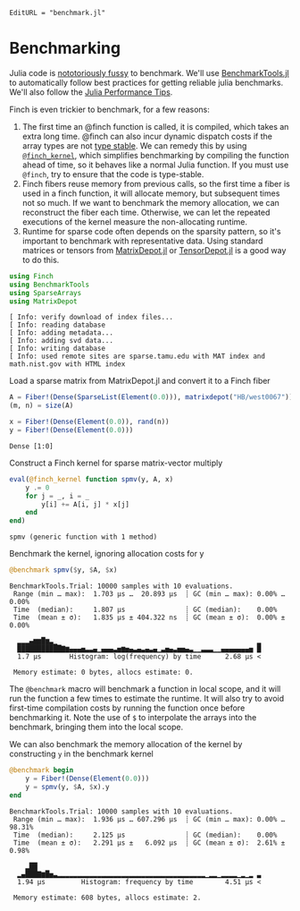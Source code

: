 ```@meta
EditURL = "benchmark.jl"
```

# Benchmarking

Julia code is [nototoriously
fussy](https://github.com/JuliaCI/BenchmarkTools.jl#why-does-this-package-exist)
to benchmark.
We'll use [BenchmarkTools.jl](https://github.com/JuliaCI/BenchmarkTools.jl)
to automatically follow best practices for getting reliable julia benchmarks. We'll also
follow the [Julia Performance Tips](https://docs.julialang.org/en/v1/manual/performance-tips/).

Finch is even trickier to benchmark, for a few reasons:
1. The first time an @finch function is called, it is compiled, which takes an
   extra long time. @finch can also incur dynamic dispatch costs if the array
   types are not [type
   stable](https://docs.julialang.org/en/v1/manual/faq/#man-type-stability). We
   can remedy this by using [`@finch_kernel`](@ref), which simplifies
   benchmarking by compiling the function ahead of time, so it behaves like a
   normal Julia function. If you must use `@finch`, try to ensure that the code
   is type-stable.
2. Finch fibers reuse memory from previous calls, so the first time a fiber is
   used in a finch function, it will allocate memory, but subsequent times not so
   much. If we want to benchmark the memory allocation, we can reconstruct the
   fiber each time. Otherwise, we can let the repeated executions of the kernel
   measure the non-allocating runtime.
3. Runtime for sparse code often depends on the sparsity pattern, so it's
   important to benchmark with representative data. Using standard matrices or tensors from
   [MatrixDepot.jl](https://github.com/JuliaLinearAlgebra/MatrixDepot.jl) or
   [TensorDepot.jl](https://github.com/willow-ahrens/TensorDepot.jl) is a good
   way to do this.

````julia
using Finch
using BenchmarkTools
using SparseArrays
using MatrixDepot
````

````
[ Info: verify download of index files...
[ Info: reading database
[ Info: adding metadata...
[ Info: adding svd data...
[ Info: writing database
[ Info: used remote sites are sparse.tamu.edu with MAT index and math.nist.gov with HTML index

````

Load a sparse matrix from MatrixDepot.jl and convert it to a Finch fiber

````julia
A = Fiber!(Dense(SparseList(Element(0.0))), matrixdepot("HB/west0067"))
(m, n) = size(A)

x = Fiber!(Dense(Element(0.0)), rand(n))
y = Fiber!(Dense(Element(0.0)))
````

````
Dense [1:0]
````

Construct a Finch kernel for sparse matrix-vector multiply

````julia
eval(@finch_kernel function spmv(y, A, x)
    y .= 0
    for j = _, i = _
        y[i] += A[i, j] * x[j]
    end
end)
````

````
spmv (generic function with 1 method)
````

Benchmark the kernel, ignoring allocation costs for y

````julia
@benchmark spmv($y, $A, $x)
````

````
BenchmarkTools.Trial: 10000 samples with 10 evaluations.
 Range (min … max):  1.703 μs …  20.893 μs  ┊ GC (min … max): 0.00% … 0.00%
 Time  (median):     1.807 μs               ┊ GC (median):    0.00%
 Time  (mean ± σ):   1.835 μs ± 404.322 ns  ┊ GC (mean ± σ):  0.00% ± 0.00%

  ▂▂▂▄▆▆█▆▃▁                                                  ▂
  ███████████▇▆▄▄▄▅▃▃▄▁▄▄▄▃▅▆▅▄▃▄▃▄▃▄▁▃▅▄▃▅▅▄▃▁▁▃▃▃▁▁▄▄▄▄▄▄▄▅ █
  1.7 μs       Histogram: log(frequency) by time      2.68 μs <

 Memory estimate: 0 bytes, allocs estimate: 0.
````

The `@benchmark` macro will benchmark a function in local scope, and it will run
the function a few times to estimate the runtime. It will also try to avoid
first-time compilation costs by running the function once before benchmarking
it. Note the use of `$` to interpolate the arrays into the benchmark, bringing
them into the local scope.

We can also benchmark the memory allocation of the kernel by constructing `y` in the
benchmark kernel

````julia
@benchmark begin
    y = Fiber!(Dense(Element(0.0)))
    y = spmv(y, $A, $x).y
end
````

````
BenchmarkTools.Trial: 10000 samples with 10 evaluations.
 Range (min … max):  1.936 μs … 607.296 μs  ┊ GC (min … max): 0.00% … 98.31%
 Time  (median):     2.125 μs               ┊ GC (median):    0.00%
 Time  (mean ± σ):   2.291 μs ±   6.092 μs  ┊ GC (mean ± σ):  2.61% ±  0.98%

    ▂██                                                        
  ▂▄███▇▆█▅▃▂▂▂▂▂▂▂▂▂▂▂▂▂▂▂▂▂▂▂▂▂▂▂▂▂▂▂▂▂▂▂▂▂▂▂▂▂▁▂▂▁▂▂▂▂▁▂▁▂ ▃
  1.94 μs         Histogram: frequency by time        4.51 μs <

 Memory estimate: 608 bytes, allocs estimate: 2.
````

